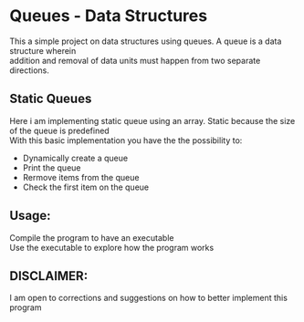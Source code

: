 # Queues - Data Structures

This a simple project on data structures using queues. A queue is a data structure wherein  
addition and removal of data units must happen from two separate directions.  
## Static Queues
Here i am implementing static queue using an array. Static because the size of the queue is predefined  
With this basic implementation you have the the possibility to:  
- Dynamically create a queue
- Print the queue
- Rermove items from the queue
- Check the first item on the queue  

## Usage:

Compile the program to have an executable  
Use the executable to explore how the program works

## DISCLAIMER:
I am open to corrections and suggestions on how to better implement this program  

